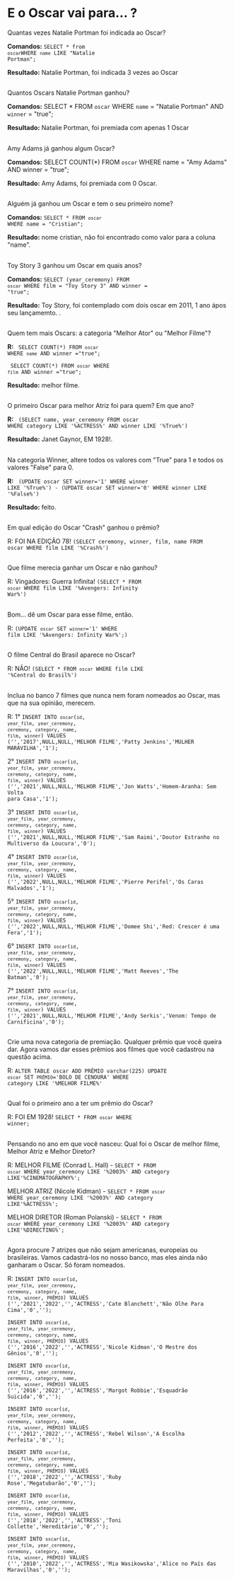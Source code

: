 <h1>E o Oscar vai para... ?</h1>

Quantas vezes Natalie Portman foi indicada ao Oscar?

<strong>Comandos:</strong> <code>SELECT * from `oscar`WHERE `name` LIKE "Natalie Portman";</code>

<strong>Resultado:</strong> Natalie Portman, foi indicada 3 vezes ao Oscar

##

Quantos Oscars Natalie Portman ganhou?

<strong>Comandos:</strong> SELECT * FROM `oscar` WHERE `name` = "Natalie Portman"  AND `winner` = "true";</code>

<strong>Resultado:</strong>  Natalie Portman, foi premiada com apenas 1 Oscar

##

Amy Adams já ganhou algum Oscar?

<strong>Comandos:</strong> SELECT COUNT(*) FROM `oscar` WHERE name = "Amy Adams" AND winner = "true";</code>

<strong>Resultado:</strong> Amy Adams, foi premiada com 0 Oscar.

##

Alguém já ganhou um Oscar e tem o seu primeiro nome?

<strong>Comandos:</strong> <code>SELECT * FROM `oscar` WHERE name = "Cristian";</code>

<strong>Resultado:</strong> nome cristian, não foi encontrado como valor para a coluna "name".

##

Toy Story 3 ganhou um Oscar em quais anos?

<strong>Comandos:</strong> <code>SELECT (year_ceremony) FROM `oscar` WHERE film = "Toy Story 3" AND winner = "true";</code>

<strong>Resultado:</strong> Toy Story, foi contemplado com dois oscar em 2011, 1 ano ápos seu lançamemto. .




##


Quem tem mais Oscars: a categoria "Melhor Ator" ou "Melhor Filme"?

<strong>R:</strong> <code> SELECT COUNT(*) FROM `oscar` WHERE `name` AND winner ="true";</code>
  
<code> SELECT COUNT(*) FROM `oscar` WHERE `film` AND winner ="true";</code>
                    
 <strong>Resultado:</strong> melhor filme.
                    
##

O primeiro Oscar para melhor Atriz foi para quem? Em que ano?

<strong>R:</strong> <code> (SELECT name, year_ceremony FROM oscar WHERE category LIKE '%ACTRESS%' AND winner LIKE '%True%')</code>
                    
 <strong>Resultado:</strong> Janet Gaynor, EM 1928!.

##

Na categoria Winner, altere todos os valores com "True" para 1 e todos os valores "False" para 0.

<strong>R:</strong> <code> (UPDATE oscar SET winner='1' WHERE winner LIKE '%True%')     -       (UPDATE oscar SET winner='0' WHERE winner LIKE '%False%')</code>
                    
 <strong>Resultado:</strong> feito.
 
 ##
 
Em qual edição do Oscar "Crash" ganhou o prêmio?

R: FOI NA EDIÇÃO 78! <code>(SELECT ceremony, winner, film, name FROM oscar WHERE film LIKE '%Crash%')</code>

##

Que filme merecia ganhar um Oscar e não ganhou?

R: Vingadores: Guerra Infinita! <code>(SELECT * FROM `oscar` WHERE film LIKE '%Avengers: Infinity War%')</code>

##

Bom... dê um Oscar para esse filme, então.

R: <code>(UPDATE `oscar` SET `winner`='1' WHERE film LIKE '%Avengers: Infinity War%';)</code>

##

O filme Central do Brasil aparece no Oscar?

R: NÃO! <code>(SELECT * FROM `oscar` WHERE film LIKE '%Central do Brasil%')</code>

##

Inclua no banco 7 filmes que nunca nem foram nomeados ao Oscar, mas que na sua opinião, merecem.

R:
1° <code>INSERT INTO `oscar`(`id`, `year_film`, `year_ceremony`, `ceremony`, `category`, `name`, `film`, `winner`) VALUES ('','2017',NULL,NULL,'MELHOR FILME','Patty Jenkins','MULHER MARAVILHA','1');</code>

2° <code>INSERT INTO `oscar`(`id`, `year_film`, `year_ceremony`, `ceremony`, `category`, `name`, `film`, `winner`) VALUES ('','2021',NULL,NULL,'MELHOR FILME','Jon Watts','Homem-Aranha: Sem Volta para Casa','1');</code>

3° <code>INSERT INTO `oscar`(`id`, `year_film`, `year_ceremony`, `ceremony`, `category`, `name`, `film`, `winner`) VALUES ('','2021',NULL,NULL,'MELHOR FILME','Sam Raimi','Doutor Estranho no Multiverso da Loucura','0');</code>

4° <code>INSERT INTO `oscar`(`id`, `year_film`, `year_ceremony`, `ceremony`, `category`, `name`, `film`, `winner`) VALUES ('','2022',NULL,NULL,'MELHOR FILME','Pierre Perifel','Os Caras Malvados','1');</code>

5° <code>INSERT INTO `oscar`(`id`, `year_film`, `year_ceremony`, `ceremony`, `category`, `name`, `film`, `winner`) VALUES ('','2022',NULL,NULL,'MELHOR FILME','Domee Shi','Red: Crescer é uma Fera','1');</code>

6° <code>INSERT INTO `oscar`(`id`, `year_film`, `year_ceremony`, `ceremony`, `category`, `name`, `film`, `winner`) VALUES ('','2022',NULL,NULL,'MELHOR FILME','Matt Reeves','The Batman','0');</code>

7° <code>INSERT INTO `oscar`(`id`, `year_film`, `year_ceremony`, `ceremony`, `category`, `name`, `film`, `winner`) VALUES ('','2021',NULL,NULL,'MELHOR FILME','Andy Serkis','Venom: Tempo de Carnificina','0');</code>

##

Crie uma nova categoria de premiação. Qualquer prêmio que você queira dar. Agora vamos dar esses prêmios aos filmes que você cadastrou na questão acima.

R: <code>ALTER TABLE oscar ADD PRÊMIO varchar(225)
   UPDATE `oscar` SET `PRÊMIO`='BOLO DE CENOURA' WHERE category LIKE '%MELHOR FILME%'</code>

##

Qual foi o primeiro ano a ter um prêmio do Oscar?

R: FOI EM 1928! <code>SELECT * FROM `oscar` WHERE winner;</code>

##

Pensando no ano em que você nasceu: Qual foi o Oscar de melhor filme, Melhor Atriz e Melhor Diretor?

R: MELHOR FILME (Conrad L. Hall) - <code>SELECT * FROM `oscar` WHERE year_ceremony LIKE '%2003%' AND category LIKE'%CINEMATOGRAPHY%';</code>

   MELHOR ATRIZ (Nicole Kidman) - <code>SELECT * FROM `oscar` WHERE year_ceremony LIKE '%2003%' AND category LIKE'%ACTRESS%';</code>

   MELHOR DIRETOR (Roman Polanski) - <code>SELECT * FROM `oscar` WHERE year_ceremony LIKE '%2003%' AND category LIKE'%DIRECTING%';</code>

##

Agora procure 7 atrizes que não sejam americanas, europeias ou brasileiras.  Vamos cadastrá-los no nosso banco, mas eles ainda não ganharam o Oscar. Só foram nomeados.

R:
<code>INSERT INTO `oscar`(`id`, `year_film`, `year_ceremony`, `ceremony`, `category`, `name`, `film`, `winner`, `PRÊMIO`) VALUES ('','2021','2022','','ACTRESS','Cate Blanchett','Não Olhe Para Cima','0','');</code>

<code>INSERT INTO `oscar`(`id`, `year_film`, `year_ceremony`, `ceremony`, `category`, `name`, `film`, `winner`, `PRÊMIO`) VALUES ('','2016','2022','','ACTRESS','Nicole Kidman','O Mestre dos Gênios','0','');</code>

<code>INSERT INTO `oscar`(`id`, `year_film`, `year_ceremony`, `ceremony`, `category`, `name`, `film`, `winner`, `PRÊMIO`) VALUES ('','2016','2022','','ACTRESS','Margot Robbie','Esquadrão Suicida','0','');</code>

<code>INSERT INTO `oscar`(`id`, `year_film`, `year_ceremony`, `ceremony`, `category`, `name`, `film`, `winner`, `PRÊMIO`) VALUES ('','2012','2022','','ACTRESS','Rebel Wilson','A Escolha Perfeita','0','');</code>

<code>INSERT INTO `oscar`(`id`, `year_film`, `year_ceremony`, `ceremony`, `category`, `name`, `film`, `winner`, `PRÊMIO`) VALUES ('','2018','2022','','ACTRESS','Ruby Rose','Megatubarão','0','');</code>

<code>INSERT INTO `oscar`(`id`, `year_film`, `year_ceremony`, `ceremony`, `category`, `name`, `film`, `winner`, `PRÊMIO`) VALUES ('','2018','2022','','ACTRESS','Toni Collette','Hereditário','0','');</code>

<code>INSERT INTO `oscar`(`id`, `year_film`, `year_ceremony`, `ceremony`, `category`, `name`, `film`, `winner`, `PRÊMIO`) VALUES ('','2010','2022','','ACTRESS','Mia Wasikowska','Alice no País das Maravilhas','0','');</code>


